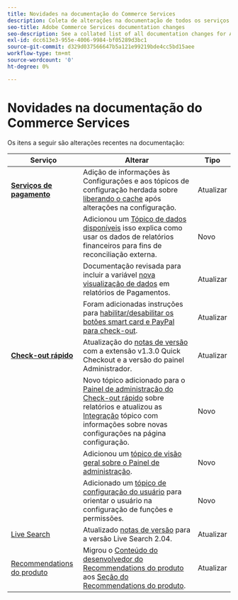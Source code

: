 ```yaml
---
title: Novidades na documentação do Commerce Services
description: Coleta de alterações na documentação de todos os serviços do Commerce
seo-title: Adobe Commerce Services documentation changes
seo-description: See a collated list of all documentation changes for Adobe Commerce Services and integration services.
exl-id: dcc613e3-955e-4006-9984-bf05289d3bc1
source-git-commit: d329d037566647b5a121e99219bde4cc5bd15aee
workflow-type: tm+mt
source-wordcount: '0'
ht-degree: 0%

---
```


# Novidades na documentação do Commerce Services

Os itens a seguir são alterações recentes na documentação:

| Serviço | Alterar | Tipo |
|  ---  |  ---  |  ---  |
| [**Serviços de pagamento**](https://experienceleague.adobe.com/docs/commerce-merchant-services/payment-services/guide-overview.html) | Adição de informações às Configurações e aos tópicos de configuração herdada sobre [liberando o cache](https://experienceleague.adobe.com/docs/commerce-merchant-services/payment-services/configure/settings.html#flush-the-cache) após alterações na configuração.<!--PAY-3750 --> | Atualizar |
|  | Adicionou um [Tópico de dados disponíveis](https://experienceleague.adobe.com/docs/commerce-merchant-services/payment-services/reporting/data.html) isso explica como usar os dados de relatórios financeiros para fins de reconciliação externa. | Novo |
|  | Documentação revisada para incluir a variável [nova visualização de dados](https://experienceleague.adobe.com/docs/commerce-merchant-services/payment-services/reporting/payouts.html#payouts-data-visualization-view) em relatórios de Pagamentos. | Atualizar |
|  | Foram adicionadas instruções para [habilitar/desabilitar os botões smart card e PayPal para check-out](https://experienceleague.adobe.com/docs/commerce-merchant-services/payment-services/configure/settings.html#configure-payment-options). | Atualizar |
| [**Check-out rápido**](https://experienceleague.adobe.com/docs/commerce-merchant-services/quick-checkout/overview.html) | Atualização do [notas de versão](https://experienceleague.adobe.com/docs/commerce-merchant-services/quick-checkout/release-notes.html) com a extensão v1.3.0 Quick Checkout e a versão do painel Administrador.<!-- BOLT-293 --> | Atualizar |
|  | Novo tópico adicionado para o [Painel de administração do Check-out rápido](https://experienceleague.adobe.com/docs/commerce-merchant-services/quick-checkout/getting-started/quick-checkout-admin-panel/admin-panel.html) sobre relatórios e atualizou as [Integração](https://experienceleague.adobe.com/docs/commerce-merchant-services/quick-checkout/getting-started/onboarding.html?lang=en) tópico com informações sobre novas configurações na página configuração.<!-- BOLT-459 --> | Novo |
|  | Adicionou um [tópico de visão geral sobre o Painel de administração](https://experienceleague.adobe.com/docs/commerce-merchant-services/quick-checkout/getting-started/quick-checkout-admin-panel/admin-panel.html). | Novo |
|  | Adicionado um [tópico de configuração do usuário](https://experienceleague.adobe.com/docs/commerce-merchant-services/quick-checkout/getting-started/quick-checkout-admin-panel/user-roles-setup.html) para orientar o usuário na configuração de funções e permissões. | Novo |
| [Live Search](https://experienceleague.adobe.com/docs/commerce-merchant-services/live-search/guide-overview.html) | Atualizado [notas de versão](https://experienceleague.adobe.com/docs/commerce-merchant-services/live-search/release-notes.html) para a versão Live Search 2.04. | Atualizar |
| [Recommendations do produto](https://experienceleague.adobe.com/docs/commerce-merchant-services/product-recommendations/guide-overview.html) | Migrou o [Conteúdo do desenvolvedor do Recommendations do produto](https://devdocs.magento.com/recommendations/product-recs.html) aos [Seção do Recommendations do produto](https://experienceleague.adobe.com/docs/commerce-merchant-services/product-recommendations/admin/create.html). <!-- COMDOX-227 --> | Atualizar |
